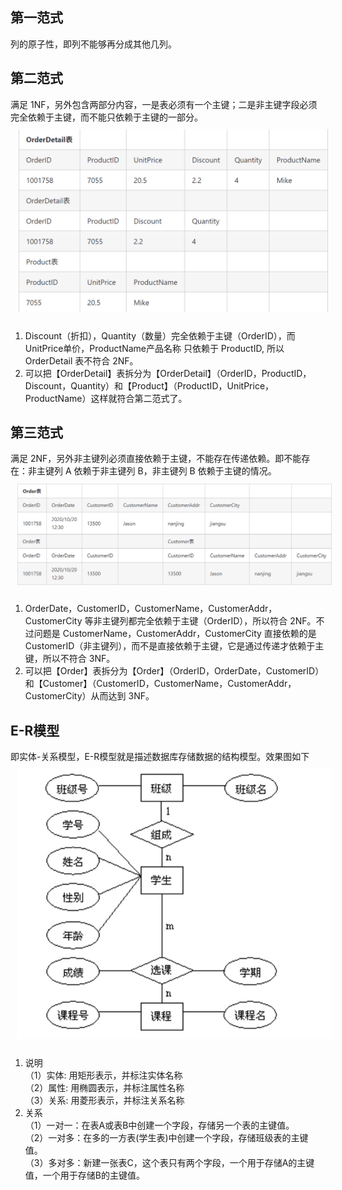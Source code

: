 ## 第一范式
列的原子性，即列不能够再分成其他几列。

## 第二范式
满足 1NF，另外包含两部分内容，一是表必须有一个主键；二是非主键字段必须完全依赖于主键，而不能只依赖于主键的一部分。
<img src="../../../Pic/Tools/Database/MySQL/mysql-2th-nf.png" style="width:500px;padding:10px;"/>

1. Discount（折扣），Quantity（数量）完全依赖于主键（OrderID），而 UnitPrice单价，ProductName产品名称 只依赖于 ProductID, 所以 OrderDetail 表不符合 2NF。
2. 可以把【OrderDetail】表拆分为【OrderDetail】（OrderID，ProductID，Discount，Quantity）和【Product】（ProductID，UnitPrice，ProductName）这样就符合第二范式了。

## 第三范式
满足 2NF，另外非主键列必须直接依赖于主键，不能存在传递依赖。即不能存在：非主键列 A 依赖于非主键列 B，非主键列 B 依赖于主键的情况。
<img src="../../../Pic/Tools/Database/MySQL/mysql-3th-nf.png" style="width:800px;padding:10px;"/>

1. OrderDate，CustomerID，CustomerName，CustomerAddr，CustomerCity 等非主键列都完全依赖于主键（OrderID），所以符合 2NF。不过问题是 CustomerName，CustomerAddr，CustomerCity 直接依赖的是 CustomerID（非主键列），而不是直接依赖于主键，它是通过传递才依赖于主键，所以不符合 3NF。
2. 可以把【Order】表拆分为【Order】（OrderID，OrderDate，CustomerID）和【Customer】（CustomerID，CustomerName，CustomerAddr，CustomerCity）从而达到 3NF。

## E-R模型
即实体-关系模型，E-R模型就是描述数据库存储数据的结构模型。效果图如下
<img src="../../../Pic/Tools/Database/MySQL/mysql-e-r.png" style="width:800px;padding:10px;"/>

1. 说明\
（1）实体: 用矩形表示，并标注实体名称\
（2）属性: 用椭圆表示，并标注属性名称\
（3）关系: 用菱形表示，并标注关系名称
2. 关系\
（1）一对一：在表A或表B中创建一个字段，存储另一个表的主键值。\
（2）一对多：在多的一方表(学生表)中创建一个字段，存储班级表的主键值。\
（3）多对多：新建一张表C，这个表只有两个字段，一个用于存储A的主键值，一个用于存储B的主键值。